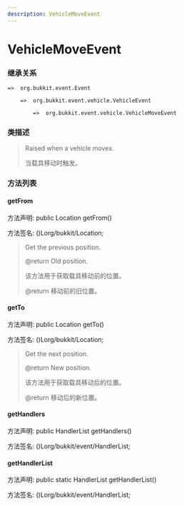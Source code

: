 ```yaml
---
description: VehicleMoveEvent
---
```


# VehicleMoveEvent

### 继承关系

    =>  org.bukkit.event.Event

        =>  org.bukkit.event.vehicle.VehicleEvent

            =>  org.bukkit.event.vehicle.VehicleMoveEvent

### 类描述

> Raised when a vehicle moves.
>
> 当载具移动时触发。

### 方法列表

#### getFrom

方法声明: public Location getFrom()

方法签名: ()Lorg/bukkit/Location;

> Get the previous position.
>
> @return Old position.
>
> 该方法用于获取载具移动前的位置。
>
> @return 移动前的旧位置。

#### getTo

方法声明: public Location getTo()

方法签名: ()Lorg/bukkit/Location;

> Get the next position.
>
> @return New position.
>
> 该方法用于获取载具移动后的位置。
>
> @return 移动后的新位置。

#### getHandlers

方法声明: public HandlerList getHandlers()

方法签名: ()Lorg/bukkit/event/HandlerList;

#### getHandlerList

方法声明: public static HandlerList getHandlerList()

方法签名: ()Lorg/bukkit/event/HandlerList;
